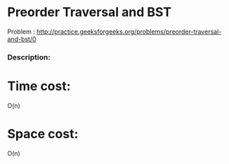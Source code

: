 

# Preorder Traversal and BST
Problem : http://practice.geeksforgeeks.org/problems/preorder-traversal-and-bst/0


### Description:

# Time cost:
O(n)
# Space cost:
O(n)